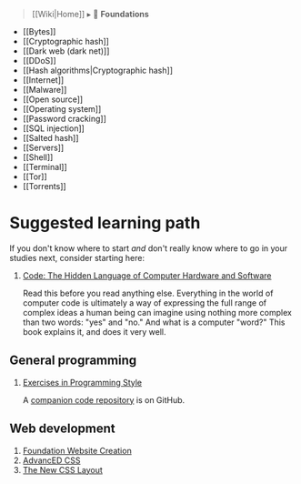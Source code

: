 > [[Wiki|Home]] ▸ :beginner: **Foundations**

* [[Bytes]]
* [[Cryptographic hash]]
* [[Dark web (dark net)]]
* [[DDoS]]
* [[Hash algorithms|Cryptographic hash]]
* [[Internet]]
* [[Malware]]
* [[Open source]]
* [[Operating system]]
* [[Password cracking]]
* [[SQL injection]]
* [[Salted hash]]
* [[Servers]]
* [[Shell]]
* [[Terminal]]
* [[Tor]]
* [[Torrents]]

# Suggested learning path

If you don't know where to start *and* don't really know where to go in your studies next, consider starting here:

1. [Code: The Hidden Language of Computer Hardware and Software](http://www.charlespetzold.com/code/)

    Read this before you read anything else. Everything in the world of computer code is ultimately a way of expressing the full range of complex ideas a human being can imagine using nothing more complex than two words: "yes" and "no." And what is a computer "word?" This book explains it, and does it very well.

## General programming

1. [Exercises in Programming Style](http://www.amazon.com/Exercises-Programming-Style-Cristina-Videira/dp/1482227371/)

    A [companion code repository](https://github.com/crista/exercises-in-programming-style) is on GitHub.

## Web development

1. [Foundation Website Creation](https://www.worldcat.org/title/foundation-website-creation-with-css-xhtml-and-javascript/oclc/646766089)
1. [AdvancED CSS](https://www.worldcat.org/title/advanced-css/oclc/500470223)
1. [The New CSS Layout](https://abookapart.com/products/the-new-css-layout)
